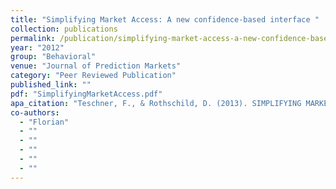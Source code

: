 ```yaml
---
title: "Simplifying Market Access: A new confidence-based interface "
collection: publications
permalink: /publication/simplifying-market-access-a-new-confidence-based-interface
year: "2012"
group: "Behavioral"
venue: "Journal of Prediction Markets"
category: "Peer Reviewed Publication"
published_link: ""
pdf: "SimplifyingMarketAccess.pdf"
apa_citation: "Teschner, F., & Rothschild, D. (2013). SIMPLIFYING MARKET ACCESS: A NEW CONFIDENCE-BASED INTERFACE. The Journal of Prediction Markets, 6(3), 27-41. https://doi.org/10.5750/jpm.v6i3.591"
co-authors:
  - "Florian"
  - ""
  - ""
  - ""
  - ""
  - ""
---
```

